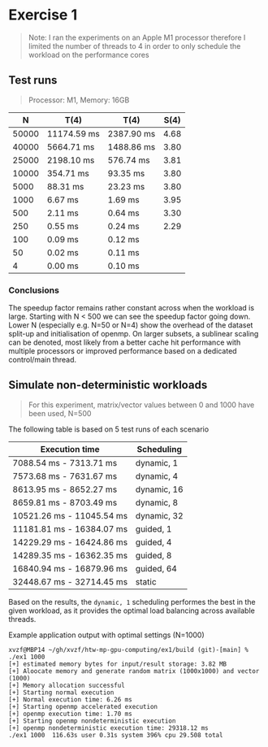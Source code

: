 # Exercise 1
> Note: I ran the experiments on an Apple M1 processor therefore I limited the number of threads to 4 in order to only schedule the workload on the performance cores

## Test runs
> Processor: M1, Memory: 16GB

|   N   |    T(4)     |    T(4)    | S(4) |
|-------|-------------|------------|------|
| 50000 | 11174.59 ms | 2387.90 ms | 4.68 |
| 40000 |  5664.71 ms | 1488.86 ms | 3.80 |
| 25000 |  2198.10 ms |  576.74 ms | 3.81 |
| 10000 |   354.71 ms |   93.35 ms | 3.80 |
|  5000 |    88.31 ms |   23.23 ms | 3.80 |
|  1000 |     6.67 ms |    1.69 ms | 3.95 |
|   500 |     2.11 ms |    0.64 ms | 3.30 |
|   250 |     0.55 ms |    0.24 ms | 2.29 |
|   100 |     0.09 ms |    0.12 ms |      |
|    50 |     0.02 ms |    0.11 ms |      |
|     4 |     0.00 ms |    0.10 ms |      |

### Conclusions
The speedup factor remains rather constant across when the workload is large. Starting with N < 500 we can see the speedup factor going down.
Lower N (especially e.g. N=50 or N=4) show the overhead of the dataset split-up and initialisation of openmp.
On larger subsets, a sublinear scaling can be denoted, most likely from a better cache hit performance with multiple processors or improved performance based on a dedicated control/main thread.


## Simulate non-deterministic workloads
> For this experiment, matrix/vector values between 0 and 1000 have been used, N=500

The following table is based on 5 test runs of each scenario

|       Execution time      |   Scheduling  |
|---------------------------|---------------|
|  7088.54 ms -  7313.71 ms |  dynamic, 1   |
|  7573.68 ms -  7631.67 ms |  dynamic, 4   |
|  8613.95 ms -  8652.27 ms |  dynamic, 16  |
|  8659.81 ms -  8703.49 ms |  dynamic, 8   |
| 10521.26 ms - 11045.54 ms |  dynamic, 32  |
| 11181.81 ms - 16384.07 ms |  guided, 1    |
| 14229.29 ms - 16424.86 ms |  guided, 4    |
| 14289.35 ms - 16362.35 ms |  guided, 8    |
| 16840.94 ms - 16879.96 ms |  guided, 64   |
| 32448.67 ms - 32714.45 ms |   static      |

Based on the results, the `dynamic, 1` scheduling performes the best in the given workload, as it provides the optimal load balancing across available threads.


Example application output with optimal settings (N=1000)
```
xvzf@MBP14 ~/gh/xvzf/htw-mp-gpu-computing/ex1/build (git)-[main] % ./ex1 1000
[+] estimated memory bytes for input/result storage: 3.82 MB
[+] Aloocate memory and generate random matrix (1000x1000) and vector (1000)
[+] Memory allocation successful
[+] Starting normal execution
[+] Normal execution time: 6.26 ms
[+] Starting openmp accelerated execution
[+] openmp execution time: 1.70 ms
[+] Starting openmp nondeterministic execution
[+] openmp nondeterministic execution time: 29318.12 ms
./ex1 1000  116.63s user 0.31s system 396% cpu 29.508 total
```